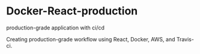 # Docker-React-production
production-grade application with ci/cd

Creating production-grade workflow using React, Docker, AWS, and Travis-ci.
